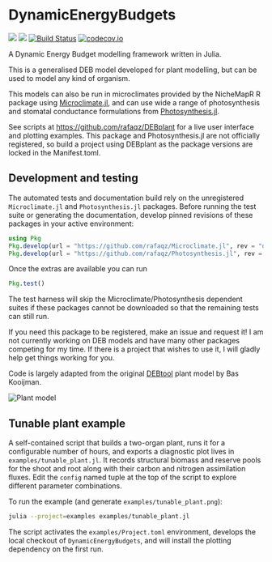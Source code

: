 # DynamicEnergyBudgets

[![](https://img.shields.io/badge/docs-stable-blue.svg)](https://rafaqz.github.io/DynamicEnergyBudgets.jl/stable)
[![](https://img.shields.io/badge/docs-dev-blue.svg)](https://rafaqz.github.io/DynamicEnergyBudgets.jl/dev)
[![Build Status](https://travis-ci.com/rafaqz/DynamicEnergyBudgets.jl.svg?branch=master)](https://travis-ci.com/rafaqz/DynamicEnergyBudgets.jl)
[![codecov.io](http://codecov.io/github/rafaqz/DynamicEnergyBudgets.jl/coverage.svg?branch=master)](http://codecov.io/github/rafaqz/DynamicEnergyBudgets.jl?branch=master)

A Dynamic Energy Budget modelling framework written in Julia.

This is a generalised DEB model developed for plant modelling, but can be used to model any kind of organism.

This models can also be run in microclimates provided by the NicheMapR R package
using [Microclimate.jl](https://github.com/rafaqz/Microclimate.jl),
and can use wide a range of photosynthesis and stomatal conductance formulations
from [Photosynthesis.jl](https://github.com/rafaqz/Photosynthesis.jl).

See scripts at https://github.com/rafaqz/DEBplant for a live user interface and plotting examples. This package and Photosynthesis.jl are not officially registered, so build a project using DEBplant as the package versions are locked in the Manifest.toml.

## Development and testing

The automated tests and documentation build rely on the unregistered
`Microclimate.jl` and `Photosynthesis.jl` packages.  Before running the test
suite or generating the documentation, develop pinned revisions of these
packages in your active environment:

```julia
using Pkg
Pkg.develop(url = "https://github.com/rafaqz/Microclimate.jl", rev = "d9a03c42d101fa3f4de6fcbadc9c04a5c53ffaa8")
Pkg.develop(url = "https://github.com/rafaqz/Photosynthesis.jl", rev = "0469a84a201898a37cf542292d8722f8ed05e49c")
```

Once the extras are available you can run

```julia
Pkg.test()
```

The test harness will skip the Microclimate/Photosynthesis dependent suites if
these packages cannot be downloaded so that the remaining tests can still run.

If you need this package to be registered, make an issue and request it! I am not currently working on DEB models and have many other packages competing for my time. If there is a project that wishes to use it, I will gladly help get things working for you.


Code is largely adapted from the original [DEBtool](https://github.com/add-my-pet/DEBtool_M)
plant model by Bas Kooijman.


![Plant model](https://raw.githubusercontent.com/rafaqz/DynamicEnergyBudgets.jl/assets/deb_plant.png)

## Tunable plant example

A self-contained script that builds a two-organ plant, runs it for a configurable
number of hours, and exports a diagnostic plot lives in `examples/tunable_plant.jl`.
It records structural biomass and reserve pools for the shoot and root along
with their carbon and nitrogen assimilation fluxes. Edit the `config` named
tuple at the top of the script to explore different parameter combinations.

To run the example (and generate `examples/tunable_plant.png`):

```bash
julia --project=examples examples/tunable_plant.jl
```

The script activates the `examples/Project.toml` environment, develops the local
checkout of `DynamicEnergyBudgets`, and will install the plotting dependency on
the first run.
